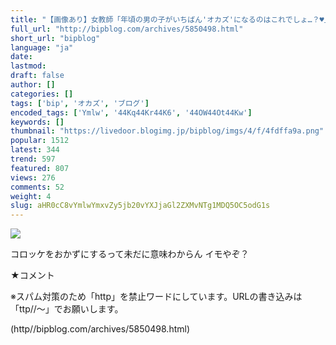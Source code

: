 ```yaml
---
title: "【画像あり】女教師「年頃の男の子がいちばん'オカズ'になるのはこれでしょ…？♥」 "
full_url: "http://bipblog.com/archives/5850498.html"
short_url: "bipblog"
language: "ja"
date: 
lastmod: 
draft: false
author: []
categories: []
tags: ['bip', 'オカズ', 'ブログ']
encoded_tags: ['Ymlw', '44Kq44Kr44K6', '44OW44Ot44Kw']
keywords: []
thumbnail: "https://livedoor.blogimg.jp/bipblog/imgs/4/f/4fdffa9a.png"
popular: 1512
latest: 344
trend: 597
featured: 807
views: 276
comments: 52
weight: 4
slug: aHR0cC8vYmlwYmxvZy5jb20vYXJjaGl2ZXMvNTg1MDQ5OC5odG1s
---
```


![](https://livedoor.blogimg.jp/bipblog/imgs/4/f/4fdffa9a.png)

<div><p>コロッケをおかずにするって未だに意味わからん イモやぞ？</p><p class='meiryo'>★コメント</p><p class='center'><p class='kyakuchu center'>※スパム対策のため「http」を禁止ワードにしています。URLの書き込みは「ttp//～」でお願いします。</p></p> </div>

(http//bipblog.com/archives/5850498.html)
